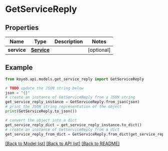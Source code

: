 # GetServiceReply


## Properties

Name | Type | Description | Notes
------------ | ------------- | ------------- | -------------
**service** | [**Service**](Service.md) |  | [optional] 

## Example

```python
from koyeb.api.models.get_service_reply import GetServiceReply

# TODO update the JSON string below
json = "{}"
# create an instance of GetServiceReply from a JSON string
get_service_reply_instance = GetServiceReply.from_json(json)
# print the JSON string representation of the object
print(GetServiceReply.to_json())

# convert the object into a dict
get_service_reply_dict = get_service_reply_instance.to_dict()
# create an instance of GetServiceReply from a dict
get_service_reply_from_dict = GetServiceReply.from_dict(get_service_reply_dict)
```
[[Back to Model list]](../README.md#documentation-for-models) [[Back to API list]](../README.md#documentation-for-api-endpoints) [[Back to README]](../README.md)


